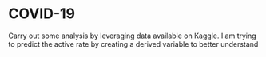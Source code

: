 # COVID-19
Carry out some analysis by leveraging data available on Kaggle. I am trying to predict the active rate by creating a derived variable to better understand
